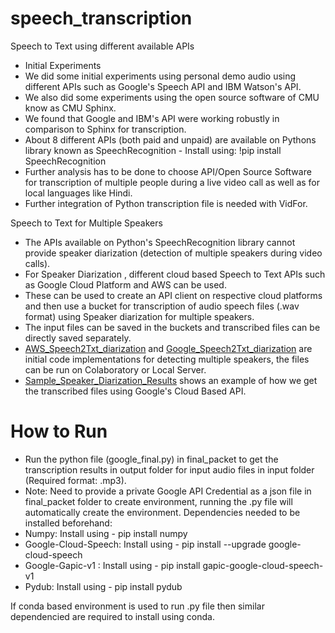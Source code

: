 # speech_transcription
Speech to Text using different available APIs

* Initial Experiments
* We did some initial experiments using personal demo audio using different APIs such as Google's Speech API and IBM Watson's API.
* We also did some experiments using the open source software of CMU know as CMU Sphinx.
* We found that Google and IBM's API were working robustly in comparison to Sphinx for transcription.
* About 8 different APIs (both paid and unpaid) are available on Pythons library known as SpeechRecognition - Install using: !pip install SpeechRecognition
* Further analysis has to be done to choose API/Open Source Software for transcription of multiple people during a live video call as well as for local languages like Hindi.
* Further integration of Python transcription file is needed with VidFor.

Speech to Text for Multiple Speakers 

* The APIs available on Python's SpeechRecognition library cannot provide speaker diarization (detection of multiple speakers during video calls).
* For Speaker Diarization , different cloud based Speech to Text APIs such as Google Cloud Platform and AWS can be used.
* These can be used to create an API client on respective cloud platforms and then use a bucket for transcription of audio speech files (.wav format) using Speaker diarization for multiple speakers. 
* The input files can be saved in the buckets and transcribed files can be directly saved separately.
* [AWS_Speech2Txt_diarization](https://github.com/animeshrdso/speech_transcription/blob/main/AWS_Speech2Txt_diarization.ipynb) and [Google_Speech2Txt_diarization](https://github.com/animeshrdso/speech_transcription/blob/main/Google_Speech2Txt_diarization.ipynb) are initial code implementations for detecting multiple speakers, the files can be run on Colaboratory or Local Server.
* [Sample_Speaker_Diarization_Results](https://github.com/animeshrdso/speech_transcription/blob/main/Sample%20_Results_Speaker_Diarization_Google.txt) shows an example of how we get the transcribed files using Google's Cloud Based API.

# How to Run

* Run the python file (google_final.py) in final_packet to get the transcription results in output folder for input audio files in input folder (Required format: .mp3).
* Note: Need to provide a private Google API Credential as a json file in final_packet folder to create environment, running the .py file will automatically create the environment.
Dependencies needed to be installed beforehand:
* Numpy: Install using - pip install numpy
* Google-Cloud-Speech: Install using - pip install --upgrade google-cloud-speech
* Google-Gapic-v1 : Install using - pip install gapic-google-cloud-speech-v1
* Pydub: Install using - pip install pydub

If conda based environment is used to run .py file then similar dependencied are required to install using conda.
